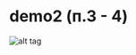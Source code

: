 # demo2 (п.3 - 4)
![alt tag](https://www.google.ru/url?sa=i&source=images&cd=&cad=rja&uact=8&ved=2ahUKEwjc-vfH65_cAhXHa5oKHV2ZAeoQjRx6BAgBEAU&url=https%3A%2F%2Fauto.mail.ru%2Farticle%2F52138-dsg_istoriya_bolezni_rassledovanie_avto_mail_ru%2F&psig=AOvVaw3U4OlBAJVOj_24Muo5yjsU&ust=1531700610316218)

